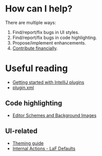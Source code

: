 # How can I help?

There are multiple ways:

1. Find/report/fix bugs in UI styles.
2. Find/report/fix bugs in code highlighting.
3. Propose/implement enhancements.
4. [Contribute financially](https://patreon.com/samdark).

# Useful reading

- [Getting started with IntelliJ plugins](http://www.jetbrains.org/intellij/sdk/docs/basics/getting_started.html)
- [plugin.xml](http://www.jetbrains.org/intellij/sdk/docs/basics/plugin_structure/plugin_configuration_file.html)

## Code highlighting

- [Editor Schemes and Background Images](http://www.jetbrains.org/intellij/sdk/docs/reference_guide/ui_themes/themes_extras.html)

## UI-related

- [Theming guide](http://www.jetbrains.org/intellij/sdk/docs/reference_guide/ui_themes/themes_intro.html)
- [Internal Actions - LaF Defaults](http://www.jetbrains.org/intellij/sdk/docs/reference_guide/internal_actions/internal_ui_lafd.html)
